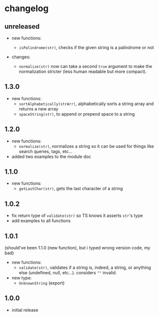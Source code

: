 # changelog

## unreleased

- new functions:
  - `isPalindrome(str)`, checks if the given string is a palindrome or not

- changes:
  - `normalize(str)` now can take a second `true` argument to make the normalization stricter (less human readable but more compact).

## 1.3.0

- new functions:
  - `sortAlphabetically(strArr)`, alphabetically sorts a string array and returns a new array
  - `spaceString(str)`, to append or prepend space to a string

## 1.2.0

- new functions:
  - `normalize(str)`, normalizes a string so it can be used for things like search queries, tags, etc...
- added two examples to the module doc

## 1.1.0

- new functions:
  - `getLastChar(str)`, gets the last character of a string

## 1.0.2

- fix return type of `validate(str)` so TS knows it asserts `str`'s type
- add examples to all functions

## 1.0.1

(should've been 1.1.0 (new function), but i typed wrong version code, my bad)

- new functions:
  - `validate(str)`, validates if a string is, indeed, a string, or anything else (undefined, null, etc...). considers `""` invalid.
- new type:
  - `UnknownString` (export)

## 1.0.0

- initial release
